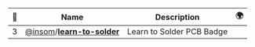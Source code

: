 |:star2: | Name | Description | 🌍|
|---|---|---|---|
|3|[@insom](https://github.com/insom)/[**learn-to-solder**](https://github.com/insom/learn-to-solder)|Learn to Solder PCB Badge||

